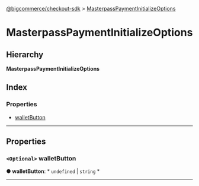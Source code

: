 [@bigcommerce/checkout-sdk](../README.md) > [MasterpassPaymentInitializeOptions](../interfaces/masterpasspaymentinitializeoptions.md)

# MasterpassPaymentInitializeOptions

## Hierarchy

**MasterpassPaymentInitializeOptions**

## Index

### Properties

* [walletButton](masterpasspaymentinitializeoptions.md#walletbutton)

---

## Properties

<a id="walletbutton"></a>

### `<Optional>` walletButton

**● walletButton**: * `undefined` &#124; `string`
*

___

